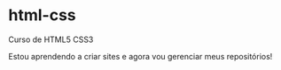 # html-css
 Curso de HTML5 CSS3 

 Estou aprendendo a criar sites e agora vou gerenciar meus repositórios!
